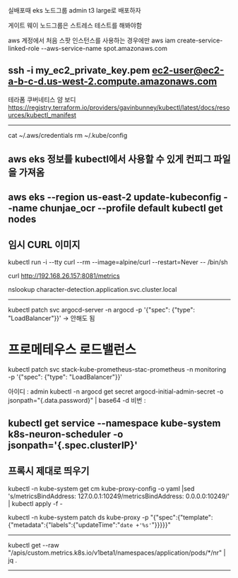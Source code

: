 
실배포때 eks 노드그룹 admin t3 large로 배포하자

게이트 웨이 노드그룹은 스트레스 테스트를 해봐야함


aws 계정에서 처음 스팟 인스턴스를 사용하는 경우에만
aws iam create-service-linked-role --aws-service-name spot.amazonaws.com

ssh -i my_ec2_private_key.pem ec2-user@ec2-a-b-c-d.us-west-2.compute.amazonaws.com
-------------------
테라폼 쿠버네티스 얌 보디
https://registry.terraform.io/providers/gavinbunney/kubectl/latest/docs/resources/kubectl_manifest

------------------
cat ~/.aws/credentials
rm ~/.kube/config
## aws eks 정보를 kubectl에서 사용할 수 있게 컨피그 파일을 가져옴
aws eks --region us-east-2 update-kubeconfig --name chunjae_ocr --profile default
kubectl get nodes 
----


## 임시 CURL 이미지
kubectl run -i --tty curl --rm --image=alpine/curl --restart=Never -- /bin/sh

curl http://192.168.26.157:8081/metrics

nslookup character-detection.application.svc.cluster.local

------------------------------------------------------------



kubectl patch svc argocd-server -n argocd -p '{"spec": {"type": "LoadBalancer"}}'
-> 안해도 됨


# 프로메테우스 로드밸런스
kubectl patch svc stack-kube-prometheus-stac-prometheus -n monitoring -p '{"spec": {"type": "LoadBalancer"}}'


아이디 : admin
kubectl -n argocd get secret argocd-initial-admin-secret -o jsonpath="{.data.password}" | base64 -d
비번 : 


kubectl get service --namespace kube-system k8s-neuron-scheduler -o jsonpath='{.spec.clusterIP}'
-----------------------------------------

## 프록시 제대로 띄우기
kubectl -n kube-system get cm kube-proxy-config -o yaml |sed 's/metricsBindAddress: 127.0.0.1:10249/metricsBindAddress: 0.0.0.0:10249/' | kubectl apply -f -

kubectl -n kube-system patch ds kube-proxy -p "{\"spec\":{\"template\":{\"metadata\":{\"labels\":{\"updateTime\":\"`date +'%s'`\"}}}}}"

-----------------------------------------------------------------
kubectl get --raw "/apis/custom.metrics.k8s.io/v1beta1/namespaces/application/pods/*/nr" | jq .






----------------
